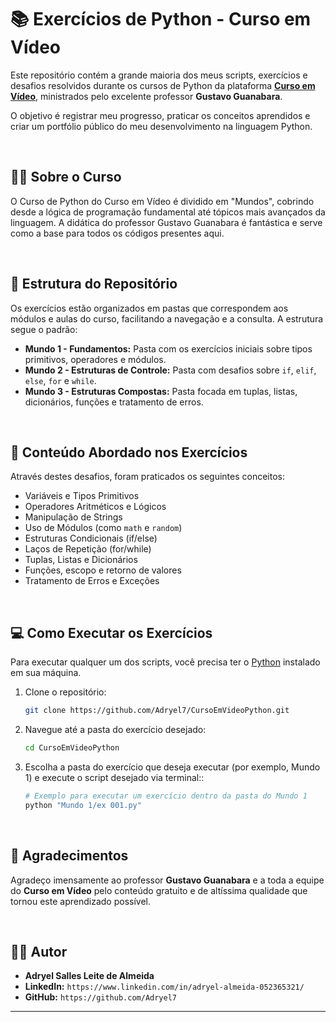 # 📚 Exercícios de Python - Curso em Vídeo

Este repositório contém a grande maioria dos meus scripts, exercícios e desafios resolvidos durante os cursos de Python da plataforma **[Curso em Vídeo](https://www.cursoemvideo.com/)**, ministrados pelo excelente professor **Gustavo Guanabara**.

O objetivo é registrar meu progresso, praticar os conceitos aprendidos e criar um portfólio público do meu desenvolvimento na linguagem Python.

<br>

## 👨‍🏫 Sobre o Curso

O Curso de Python do Curso em Vídeo é dividido em "Mundos", cobrindo desde a lógica de programação fundamental até tópicos mais avançados da linguagem. A didática do professor Gustavo Guanabara é fantástica e serve como a base para todos os códigos presentes aqui.

<br>

## 📂 Estrutura do Repositório

Os exercícios estão organizados em pastas que correspondem aos módulos e aulas do curso, facilitando a navegação e a consulta. A estrutura segue o padrão:

* **Mundo 1 - Fundamentos:** Pasta com os exercícios iniciais sobre tipos primitivos, operadores e módulos.
* **Mundo 2 - Estruturas de Controle:** Pasta com desafios sobre `if`, `elif`, `else`, `for` e `while`.
* **Mundo 3 - Estruturas Compostas:** Pasta focada em tuplas, listas, dicionários, funções e tratamento de erros.

<br>

## 🚀 Conteúdo Abordado nos Exercícios

Através destes desafios, foram praticados os seguintes conceitos:

* Variáveis e Tipos Primitivos
* Operadores Aritméticos e Lógicos
* Manipulação de Strings
* Uso de Módulos (como `math` e `random`)
* Estruturas Condicionais (if/else)
* Laços de Repetição (for/while)
* Tuplas, Listas e Dicionários
* Funções, escopo e retorno de valores
* Tratamento de Erros e Exceções

<br>

## 💻 Como Executar os Exercícios

Para executar qualquer um dos scripts, você precisa ter o [Python](https://www.python.org/downloads/) instalado em sua máquina.

1.  Clone o repositório:
    ```bash
    git clone https://github.com/Adryel7/CursoEmVideoPython.git
    ```

2.  Navegue até a pasta do exercício desejado:
    ```bash
    cd CursoEmVideoPython
    ```

3.  Escolha a pasta do exercício que deseja executar (por exemplo, Mundo 1) e execute o script desejado via terminal::
    ```bash
    # Exemplo para executar um exercício dentro da pasta do Mundo 1
    python "Mundo 1/ex 001.py" 
    ```

<br>

## 🙏 Agradecimentos

Agradeço imensamente ao professor **Gustavo Guanabara** e a toda a equipe do **Curso em Vídeo** pelo conteúdo gratuito e de altíssima qualidade que tornou este aprendizado possível.

<br>

## 👨‍💻 Autor

* **Adryel Salles Leite de Almeida**
* **LinkedIn:** `https://www.linkedin.com/in/adryel-almeida-052365321/`
* **GitHub:** `https://github.com/Adryel7`

---
